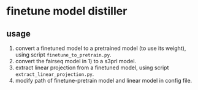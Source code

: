 # finetune model distiller

## usage

1. convert a finetuned model to a pretrained model (to use its weight), using script `finetune_to_pretrain.py`.
2. convert the fairseq model in 1) to a s3prl model. 
3. extract linear projection from a finetuned model, using script `extract_linear_projection.py`.
4. modify path of finetune-pretrain model and linear model in config file.